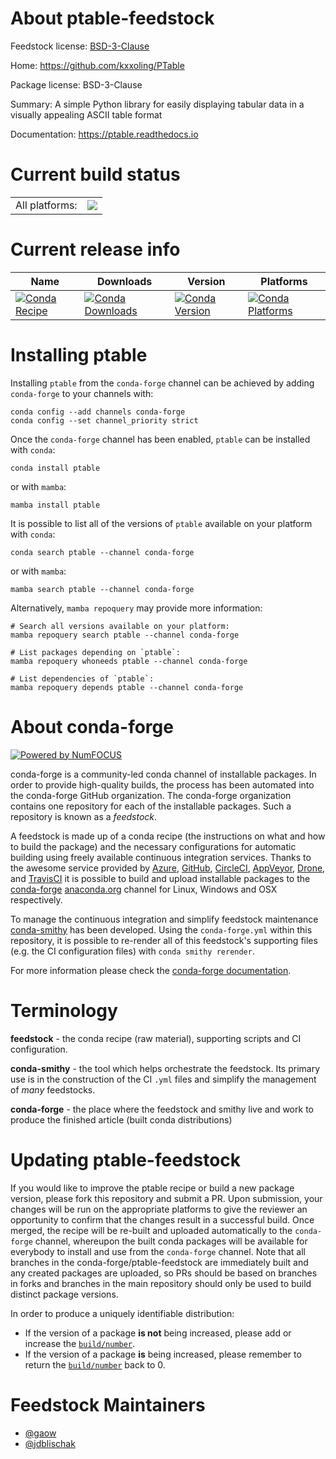 About ptable-feedstock
======================

Feedstock license: [BSD-3-Clause](https://github.com/conda-forge/ptable-feedstock/blob/main/LICENSE.txt)

Home: https://github.com/kxxoling/PTable

Package license: BSD-3-Clause

Summary: A simple Python library for easily displaying tabular data in a visually appealing ASCII table format

Documentation: https://ptable.readthedocs.io

Current build status
====================


<table><tr><td>All platforms:</td>
    <td>
      <a href="https://dev.azure.com/conda-forge/feedstock-builds/_build/latest?definitionId=4952&branchName=main">
        <img src="https://dev.azure.com/conda-forge/feedstock-builds/_apis/build/status/ptable-feedstock?branchName=main">
      </a>
    </td>
  </tr>
</table>

Current release info
====================

| Name | Downloads | Version | Platforms |
| --- | --- | --- | --- |
| [![Conda Recipe](https://img.shields.io/badge/recipe-ptable-green.svg)](https://anaconda.org/conda-forge/ptable) | [![Conda Downloads](https://img.shields.io/conda/dn/conda-forge/ptable.svg)](https://anaconda.org/conda-forge/ptable) | [![Conda Version](https://img.shields.io/conda/vn/conda-forge/ptable.svg)](https://anaconda.org/conda-forge/ptable) | [![Conda Platforms](https://img.shields.io/conda/pn/conda-forge/ptable.svg)](https://anaconda.org/conda-forge/ptable) |

Installing ptable
=================

Installing `ptable` from the `conda-forge` channel can be achieved by adding `conda-forge` to your channels with:

```
conda config --add channels conda-forge
conda config --set channel_priority strict
```

Once the `conda-forge` channel has been enabled, `ptable` can be installed with `conda`:

```
conda install ptable
```

or with `mamba`:

```
mamba install ptable
```

It is possible to list all of the versions of `ptable` available on your platform with `conda`:

```
conda search ptable --channel conda-forge
```

or with `mamba`:

```
mamba search ptable --channel conda-forge
```

Alternatively, `mamba repoquery` may provide more information:

```
# Search all versions available on your platform:
mamba repoquery search ptable --channel conda-forge

# List packages depending on `ptable`:
mamba repoquery whoneeds ptable --channel conda-forge

# List dependencies of `ptable`:
mamba repoquery depends ptable --channel conda-forge
```


About conda-forge
=================

[![Powered by
NumFOCUS](https://img.shields.io/badge/powered%20by-NumFOCUS-orange.svg?style=flat&colorA=E1523D&colorB=007D8A)](https://numfocus.org)

conda-forge is a community-led conda channel of installable packages.
In order to provide high-quality builds, the process has been automated into the
conda-forge GitHub organization. The conda-forge organization contains one repository
for each of the installable packages. Such a repository is known as a *feedstock*.

A feedstock is made up of a conda recipe (the instructions on what and how to build
the package) and the necessary configurations for automatic building using freely
available continuous integration services. Thanks to the awesome service provided by
[Azure](https://azure.microsoft.com/en-us/services/devops/), [GitHub](https://github.com/),
[CircleCI](https://circleci.com/), [AppVeyor](https://www.appveyor.com/),
[Drone](https://cloud.drone.io/welcome), and [TravisCI](https://travis-ci.com/)
it is possible to build and upload installable packages to the
[conda-forge](https://anaconda.org/conda-forge) [anaconda.org](https://anaconda.org/)
channel for Linux, Windows and OSX respectively.

To manage the continuous integration and simplify feedstock maintenance
[conda-smithy](https://github.com/conda-forge/conda-smithy) has been developed.
Using the ``conda-forge.yml`` within this repository, it is possible to re-render all of
this feedstock's supporting files (e.g. the CI configuration files) with ``conda smithy rerender``.

For more information please check the [conda-forge documentation](https://conda-forge.org/docs/).

Terminology
===========

**feedstock** - the conda recipe (raw material), supporting scripts and CI configuration.

**conda-smithy** - the tool which helps orchestrate the feedstock.
                   Its primary use is in the construction of the CI ``.yml`` files
                   and simplify the management of *many* feedstocks.

**conda-forge** - the place where the feedstock and smithy live and work to
                  produce the finished article (built conda distributions)


Updating ptable-feedstock
=========================

If you would like to improve the ptable recipe or build a new
package version, please fork this repository and submit a PR. Upon submission,
your changes will be run on the appropriate platforms to give the reviewer an
opportunity to confirm that the changes result in a successful build. Once
merged, the recipe will be re-built and uploaded automatically to the
`conda-forge` channel, whereupon the built conda packages will be available for
everybody to install and use from the `conda-forge` channel.
Note that all branches in the conda-forge/ptable-feedstock are
immediately built and any created packages are uploaded, so PRs should be based
on branches in forks and branches in the main repository should only be used to
build distinct package versions.

In order to produce a uniquely identifiable distribution:
 * If the version of a package **is not** being increased, please add or increase
   the [``build/number``](https://docs.conda.io/projects/conda-build/en/latest/resources/define-metadata.html#build-number-and-string).
 * If the version of a package **is** being increased, please remember to return
   the [``build/number``](https://docs.conda.io/projects/conda-build/en/latest/resources/define-metadata.html#build-number-and-string)
   back to 0.

Feedstock Maintainers
=====================

* [@gaow](https://github.com/gaow/)
* [@jdblischak](https://github.com/jdblischak/)

